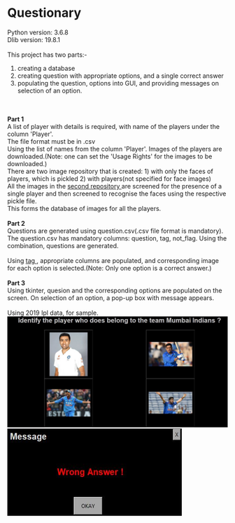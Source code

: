 # Questionary
Python version: 3.6.8
<br> Dlib version: 19.8.1
<br>
<br>This project has two parts:-
1) creating a database
2) creating question with appropriate options, and a single correct answer
3) populating the question, options into GUI, and providing messages on selection of an option.
<br>
<br> <b> Part 1 </b>
<br>A list of player with details is required, with name of the players under the column 'Player'.
<br>The file format must be in .csv
<br>Using the list of names from the column 'Player'. Images of the players are downloaded.(Note: one can set the 'Usage Rights' for the images to be downloaded.)
<br>There are two image repository that is created: 
1) with only the faces of players, which is pickled 
2) with players(not specified for face images)
<br>All the images in the <u> second repository </u> are screened for the presence of a single player and then screened to recognise the faces using the respective pickle file.
<br>This forms the database of images for all the players.
<br>
<br><b> Part 2 </b>
<br>Questions are generated using question.csv(.csv file format is mandatory). The question.csv has mandatory columns: question, tag, not_flag.
Using the combination, questions are generated.
<br>
<br>Using <u> tag </u>, appropriate columns are populated, and corresponding image for each option is selected.(Note: Only one option is a correct answer.)
<br>
<br><b> Part 3 </b>
<br>Using tkinter, quesion and the corresponding options are populated on the screen. On selection of an option, a pop-up box with message appears.
<br>
<br>Using 2019 Ipl data, for sample.
<br>
<img src = 'result/image1.jpg'>
<br>
<img src = 'result/popup.jpg'>
